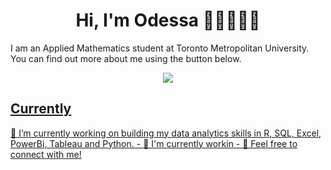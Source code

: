 <h1 align="center"fds>Hi, I'm Odessa 👋🏾👩🏾‍💻 </h1>

I am an Applied Mathematics student at Toronto Metropolitan University. You can find out more about me using the button below.
<p float="left" align = "center">
  <a href="https://www.linkedin.com/in/odessa-zang/"><img src="https://img.shields.io/badge/LinkedIn-0077B5?style=for-the-badge&logo=linkedin&logoColor=white"/>

  <h2>Currently</h2>
  🌱 I’m currently working on building my data analytics skills in R, SQL, Excel, PowerBi, Tableau and Python.
  - 🌱 I'm currently workin
  - 🌱 Feel free to connect with me! 
